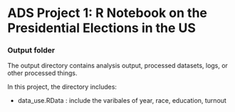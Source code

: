 # ADS Project 1:  R Notebook on the Presidential Elections in the US

### Output folder

The output directory contains analysis output, processed datasets, logs, or other processed things.

In this project, the directory includes:

+ data_use.RData : include the varibales of year, race, education, turnout
